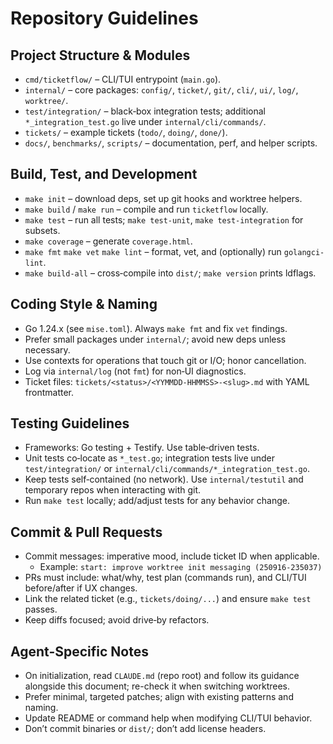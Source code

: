 # Repository Guidelines

## Project Structure & Modules
- `cmd/ticketflow/` – CLI/TUI entrypoint (`main.go`).
- `internal/` – core packages: `config/`, `ticket/`, `git/`, `cli/`, `ui/`, `log/`, `worktree/`.
- `test/integration/` – black‑box integration tests; additional `*_integration_test.go` live under `internal/cli/commands/`.
- `tickets/` – example tickets (`todo/`, `doing/`, `done/`).
- `docs/`, `benchmarks/`, `scripts/` – documentation, perf, and helper scripts.

## Build, Test, and Development
- `make init` – download deps, set up git hooks and worktree helpers.
- `make build` / `make run` – compile and run `ticketflow` locally.
- `make test` – run all tests; `make test-unit`, `make test-integration` for subsets.
- `make coverage` – generate `coverage.html`.
- `make fmt` `make vet` `make lint` – format, vet, and (optionally) run `golangci-lint`.
- `make build-all` – cross‑compile into `dist/`; `make version` prints ldflags.

## Coding Style & Naming
- Go 1.24.x (see `mise.toml`). Always `make fmt` and fix `vet` findings.
- Prefer small packages under `internal/`; avoid new deps unless necessary.
- Use contexts for operations that touch git or I/O; honor cancellation.
- Log via `internal/log` (not `fmt`) for non‑UI diagnostics.
- Ticket files: `tickets/<status>/<YYMMDD-HHMMSS>-<slug>.md` with YAML frontmatter.

## Testing Guidelines
- Frameworks: Go testing + Testify. Use table‑driven tests.
- Unit tests co‑locate as `*_test.go`; integration tests live under `test/integration/` or `internal/cli/commands/*_integration_test.go`.
- Keep tests self‑contained (no network). Use `internal/testutil` and temporary repos when interacting with git.
- Run `make test` locally; add/adjust tests for any behavior change.

## Commit & Pull Requests
- Commit messages: imperative mood, include ticket ID when applicable.
  - Example: `start: improve worktree init messaging (250916-235037)`
- PRs must include: what/why, test plan (commands run), and CLI/TUI before/after if UX changes.
- Link the related ticket (e.g., `tickets/doing/...`) and ensure `make test` passes.
- Keep diffs focused; avoid drive‑by refactors.

## Agent-Specific Notes
- On initialization, read `CLAUDE.md` (repo root) and follow its guidance alongside this document; re-check it when switching worktrees.
- Prefer minimal, targeted patches; align with existing patterns and naming.
- Update README or command help when modifying CLI/TUI behavior.
- Don’t commit binaries or `dist/`; don’t add license headers.
